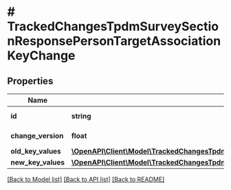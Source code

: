 # # TrackedChangesTpdmSurveySectionResponsePersonTargetAssociationKeyChange

## Properties

Name | Type | Description | Notes
------------ | ------------- | ------------- | -------------
**id** | **string** | Resource identifier | [optional]
**change_version** | **float** | Change version | [optional]
**old_key_values** | [**\OpenAPI\Client\Model\TrackedChangesTpdmSurveySectionResponsePersonTargetAssociationKey**](TrackedChangesTpdmSurveySectionResponsePersonTargetAssociationKey.md) |  | [optional]
**new_key_values** | [**\OpenAPI\Client\Model\TrackedChangesTpdmSurveySectionResponsePersonTargetAssociationKey**](TrackedChangesTpdmSurveySectionResponsePersonTargetAssociationKey.md) |  | [optional]

[[Back to Model list]](../../README.md#models) [[Back to API list]](../../README.md#endpoints) [[Back to README]](../../README.md)
